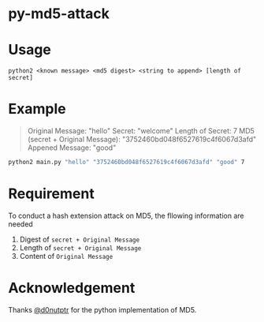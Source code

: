 # py-md5-attack

# Usage
```shell
python2 <known message> <md5 digest> <string to append> [length of secret]
```

# Example
> Original Message: "hello"
> Secret: "welcome"
> Length of Secret: 7
> MD5 (secret + Original Message): "3752460bd048f6527619c4f6067d3afd"
> Appened Message: "good"
```sh
python2 main.py "hello" "3752460bd048f6527619c4f6067d3afd" "good" 7
```

# Requirement
To conduct a hash extension attack on MD5, the fllowing information are needed
1. Digest of `secret + Original Message`
2. Length of `secret + Original Message`
3. Content of `Original Message`

# Acknowledgement
Thanks [@d0nutptr](https://gist.github.com/d0nutptr/e4e6a9384a0fffdb3c708319f8e95b2f) for the python implementation of MD5.